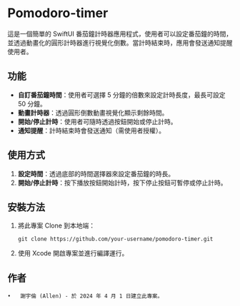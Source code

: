# Pomodoro-timer

這是一個簡單的 SwiftUI 番茄鐘計時器應用程式，使用者可以設定番茄鐘的時間，並透過動畫化的圓形計時器進行視覺化倒數。當計時結束時，應用會發送通知提醒使用者。

## 功能

- **自訂番茄鐘時間**：使用者可選擇 5 分鐘的倍數來設定計時長度，最長可設定 50 分鐘。
- **動畫計時器**：透過圓形倒數動畫視覺化顯示剩餘時間。
- **開始/停止計時**：使用者可隨時透過按鈕開始或停止計時。
- **通知提醒**：計時結束時會發送通知（需使用者授權）。

## 使用方式

1. **設定時間**：透過底部的時間選擇器來設定番茄鐘的時長。
2. **開始/停止計時**：按下播放按鈕開始計時，按下停止按鈕可暫停或停止計時。

## 安裝方法

1. 將此專案 Clone 到本地端：
   ```
   git clone https://github.com/your-username/pomodoro-timer.git
   ```
2. 使用 Xcode 開啟專案並進行編譯運行。

## 作者

    •	謝宇倫 (Allen) - 於 2024 年 4 月 1 日建立此專案。
